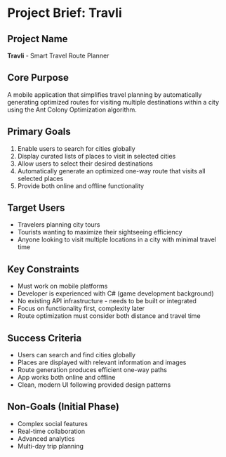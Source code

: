 # Project Brief: Travli

## Project Name
**Travli** - Smart Travel Route Planner

## Core Purpose
A mobile application that simplifies travel planning by automatically generating optimized routes for visiting multiple destinations within a city using the Ant Colony Optimization algorithm.

## Primary Goals
1. Enable users to search for cities globally
2. Display curated lists of places to visit in selected cities
3. Allow users to select their desired destinations
4. Automatically generate an optimized one-way route that visits all selected places
4. Provide both online and offline functionality

## Target Users
- Travelers planning city tours
- Tourists wanting to maximize their sightseeing efficiency
- Anyone looking to visit multiple locations in a city with minimal travel time

## Key Constraints
- Must work on mobile platforms
- Developer is experienced with C# (game development background)
- No existing API infrastructure - needs to be built or integrated
- Focus on functionality first, complexity later
- Route optimization must consider both distance and travel time

## Success Criteria
- Users can search and find cities globally
- Places are displayed with relevant information and images
- Route generation produces efficient one-way paths
- App works both online and offline
- Clean, modern UI following provided design patterns

## Non-Goals (Initial Phase)
- Complex social features
- Real-time collaboration
- Advanced analytics
- Multi-day trip planning

